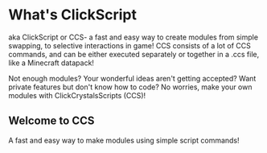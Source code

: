 # What's ClickScript
aka ClickScript or CCS- a fast and easy way to create modules from simple swapping, to selective interactions in game! CCS consists of a lot of CCS commands, and can be either executed separately or together in a .ccs file, like a Minecraft datapack!

Not enough modules? Your wonderful ideas aren't getting accepted? Want private features but don't know how to code? No worries, make your own modules with ClickCrystalsScripts (CCS)!

## Welcome to CCS
A fast and easy way to make modules using simple script commands!